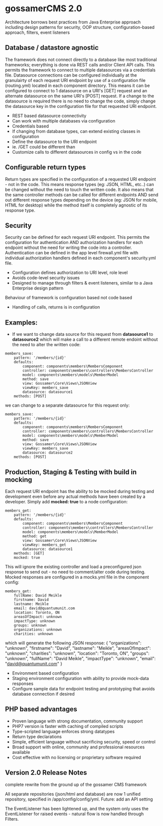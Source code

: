 # gossamerCMS 2.0

Architecture borrows best practices from Java Enterprise approach including design patterns for security, OOP structure, configuration-based approach, filters, event listeners

## Database / datastore agnostic
The framework does not connect directly to a database like most traditional frameworks; everything is done via REST calls and/or Client API calls. This permits the framework to connect to multiple datasources via a credentials file. Datasource connections can be configured individually at the granulairty of each request URI endpoint by use of a configuration file (routing.yml) located in each component directory. This means it can be configured to connect to 1 datasource on a URI's [GET] request and an alternate datasource on the same URI's [POST] request. If a change to the datasource is required there is no need to change the code, simply change the datasource key in the configuration file for that requested URI endpoint.
- REST based datasource connectivity
- Can work with multiple databases via configuration
- Credentials based
- If changing from database types, can extend existing classes in configuration
- Define the datasource to the URI endpoint
- ie. /GET could be different than 
- Customize calls to different datasources in config vs in the code

## Configurable return types
Return types are specified in the configuration of a requested URI endpoint - not in the code. This means response types (eg: JSON, HTML, etc..) can be changed without the need to touch the written code. It also means that the same controller methods can be called for different endpoints AND send out different response types depending on the device (eg: JSON for mobile, HTML for desktop) while the method itself is completely agnostic of its response type.

## Security
Security can be defined for each request URI endpoint. This permits the configuration for authentication AND authorization handlers for each endpoint without the need for writing the code into a controller. Authentication can be defined in the app level firewall.yml file with individual authorization handlers defined in each component's security.yml file.
- Configuration defines authorization to URI level, role level
- Avoids code-level security issues
- Designed to manage through filters & event listeners, similar to a Java Enterprise design pattern

Behaviour of framework is configuration based not code based
- Handling of calls, returns is in configuration

## Examples:
- If we want to change data source for this request from **datasource1** to **datasource2** which will make a call to a different remote endoint without the need to alter the written code:
```
members_save:
    pattern: '/members/{id}'
    defaults:
        component: components\members\MembersComponent
        controller: components\members\controllers\MembersController
        model: components\members\models\MemberModel
        method: save
        view: Gossamer\Core\Views\JSONView
        viewKey: members_save
        datasource: datasource1
    methods: [POST]
```
we can change to a separate datasource for this request only:
```
members_save:
    pattern: '/members/{id}'
    defaults:
        component: components\members\MembersComponent
        controller: components\members\controllers\MembersController
        model: components\members\models\MemberModel
        method: save
        view: Gossamer\Core\Views\JSONView
        viewKey: members_save
        datasource: datasource2
    methods: [POST]
```

## Production, Staging & Testing with build in mocking
Each request URI endpoint has the ability to be mocked during testing and development even before any actual methods have been created by a developer. Simply add **mocked: true** to a node configuration:
```
members_get:
    pattern: '/members/{id}'
    defaults:
        component: components\members\MembersComponent
        controller: components\members\controllers\MembersController
        model: components\members\models\MemberModel
        method: get
        view: Gossamer\Core\Views\JSONView
        viewKey: members_get
        datasource: datasource1
    methods: [GET]
    mocked: true
```
This will ignore the existing controller and load a preconfigured json response to send out - no need to comment/alter code during testing. Mocked responses are configured in a mocks.yml file in the component config:
```
members_get:
    fullName: David Meikle
    firstname: David
    lastname: Meikle
    email: david@quantumunit.com
    location: Toronto, ON
    areasOfImpact: unknown
    impactType: unknown
    groups: unknown
    organizations: unknown
    charities: unknown
```
which will generate the following JSON response:
{
  "organizations": "unknown", 
  "firstname": "David", 
  "lastname": "Meikle", 
  "areasOfImpact": "unknown", 
  "charities": "unknown", 
  "location": "Toronto, ON", 
  "groups": "unknown", 
  "fullName": "David Meikle", 
  "impactType": "unknown", 
  "email": "david@quantumunit.com"
}

- Environment based configuration
- Staging environment configuration with ability to provide mock-data responses
- Configure sample data for endpoint testing and prototyping that avoids database connection if desired

## PHP based advantages
- Proven language with strong documentation, community support
- PHP7 version is faster with caching of compiled scripts 
- Type-scripted language enforces strong datatypes
- Return type declarations
- Simple, efficient language without sacrificing security, speed or control
- Broad support with online, community and professional resources available 
- Cost effective with no licensing or proprietary software required



## Version 2.0 Release Notes
complete rewrite from the ground up of the gossamer CMS framework

All separate repositories (json/html and database) are now 1 unified repository, specified in /app/config/config/yml.
Future: add an API setting

The EventListener has been lightened up, and the system only uses the EventListener for raised events - natural flow is now handled through Filters.


